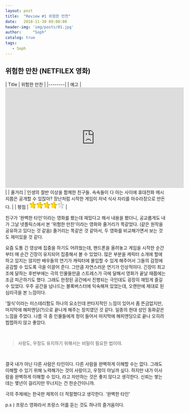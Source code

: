 ```yaml
---
layout: post
title:  "Review #1 위험한 만찬"
date:   2018-11-30 09:00:00
header-img: 'img/posts/01.jpg'
author:     "Soph"
catalog: true
tags:
   - Soph
---
```


## 위험한 만찬 (NETFILEX 영화)

| Title | 위험한 만찬 |
|--------|
| 예고 | <iframe width="560" height="315" src="https://www.youtube.com/embed/EO-Y6Zevuls" frameborder="0" allow="accelerometer; autoplay; encrypted-media; gyroscope; picture-in-picture" allowfullscreen></iframe> |
| 줄거리 | 인생의 절반 이상을 함께한 친구들. 속속들이 다 아는 사이에 휴대전화 메시지쯤은 공개할 수 있잖아? 장난처럼 시작한 게임이 저녁 식사 자리를 아수라장으로 만든다. |
| 평점 | <img src="img/posts/star04.png"/> |


  친구가 '완벽한 타인'이라는 영화를 봤는데 재밌다고 해서 내용을 봤더니, 공교롭게도 내가 그날 넷플릭스에서 본 '위험한 만찬'이라는 영화와 줄거리가 똑같았다. (같은 원작을 공유하고 있다는 것 같음) 줄거리는 똑같은 것 같아서, 두 영화를 비교해가면서 보는 것도 재미있을 것 같다.
  
  요즘 도통 긴 영상에 집중을 하기도 어려웠는데, 핸드폰을 올려놓고 게임을 시작한 순간부터 매 순간 긴장이 유지되어 집중해서 볼 수 있었다. 많은 부분을 캐릭터 소개에 할애하고 있지는 않지만 배우들의 연기가 캐릭터에 몰입할 수 있게 해주어서 그들의 감정에 공감할 수 있도록 극을 이끌어 준다. 그만큼 자연스러운 연기가 인상적이다. 긴장이 최고조에 달하는 후반부에는 극의 인물들만큼 스트레스가 극에 달해서 영화가 끝날 때쯤에는 조금 피곤하기도 했다. 그래도 한정된 공간에서 진행되는 극인데도 굉장히 재밌게 즐길 수 있었다. 우주 공간을 넘나드는 블록버스터에 익숙해져 있었는데, 오랜만에 제대로 된 심리극을 본 느낌이다.
  
  '월식'이라는 미스테리함도 하나의 요소인데 판타지적인 느낌이 있어서 좀 뜬금없지만, 마지막에 해피엔딩(?)으로 끝나게 해주는 장치였던 것 같다. 일종의 현대 성인 동화같은 느낌을 주었다. 나름 극 중 인물들에게 정이 들어서 마지막에 해피엔딩으로 끝나 오히려 찝찝하지 않고 좋았다.
  
  <br>
  
  >사랑도, 우정도 유지하기 위해서는 비밀이 필요한 법이야.
  
  <br>
  
  결국 내가 아닌 다른 사람은 타인이다. 다른 사람을 완벽하게 이해할 수는 없다. 그래도 이해할 수 있기 위해 노력해가는 것이 사랑이고, 우정이 아닐까 싶다. 하지만 내가 이사람을 완벽하게 이해할 수 있다, 라고 자만하는 것은 좋지 않다고 생각한다. 신뢰는 쌓는데는 몇년이 걸리지만 무너지는 건 한순간이니까.
  
  극의 주제에는 한국판 제목이 더 적절했다고 생각한다. '완벽한 타인'
  
  p.s )  프랑스 영화라서 프랑스 어를 듣는 것도 하나의 즐거움이다.